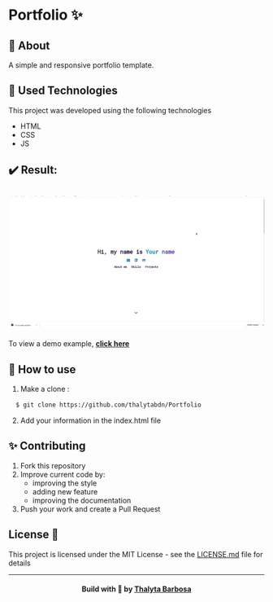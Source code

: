 # Portfolio :sparkles:

<a id="About"></a>

## 📝 About

A simple and responsive portfolio template.

<a id="used-technologies"></a>

## :rocket: Used Technologies

This project was developed using the following technologies

- HTML
- CSS
- JS

## :heavy_check_mark: Result:

<h2 align="center">
  <img src="assets/example.gif" alt="Resultado" width="800px" />
  <br>
</h2>

To view a demo example, **[click here](https://thalytabdn.github.io/Portfolio/)**


<a id="how-to-use"></a>

## :rocket: How to use

1. Make a clone :

```sh
  $ git clone https://github.com/thalytabdn/Portfolio
```

2. Add your information in the index.html file

## ✨ Contributing

1. Fork this repository
2. Improve current code by:
    - improving the style
    - adding new feature
    - improving the documentation
3. Push your work and create a Pull Request 

## License 📄

This project is licensed under the MIT License - see the [LICENSE.md](LICENSE.md) file for details

  ---
<h4 align="center">
    Build with 💓 by <a href="https://www.linkedin.com/in/thalytabdn/" target="_blank">Thalyta Barbosa</a>
</h4>